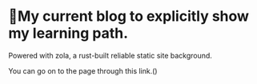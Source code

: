 <h1> 🙌My current blog to explicitly show my learning path. </h1>
Powered with zola, a rust-built reliable static site background.
  
You can go on to the page through this link.()
